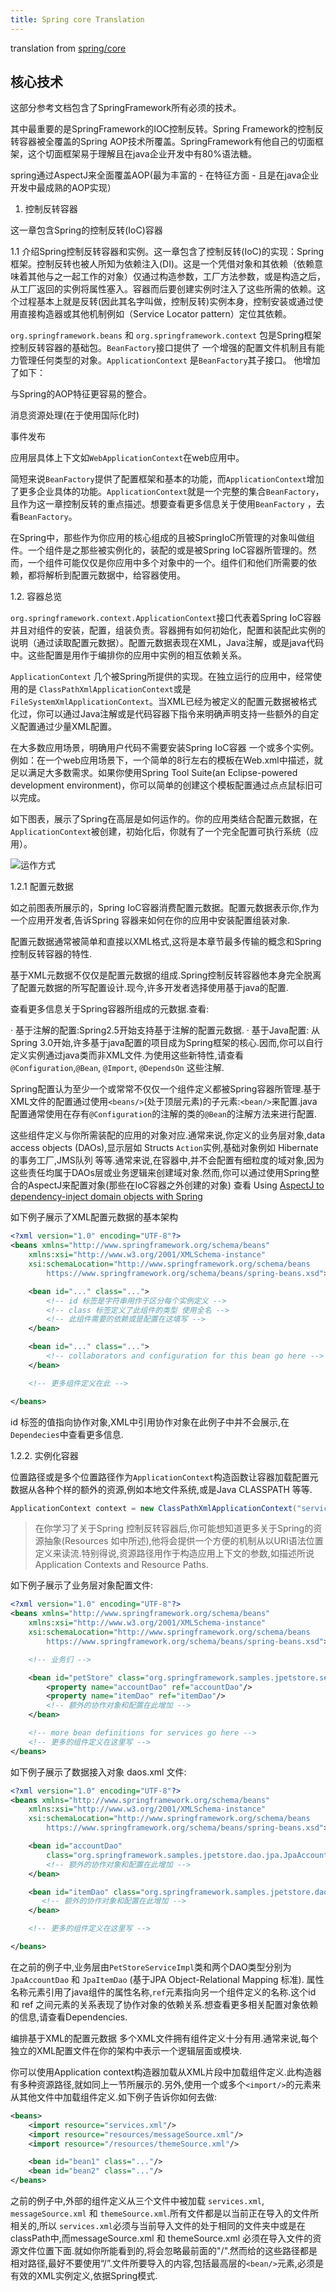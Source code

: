 ```yaml
---
title: Spring core Translation 
---
```

translation from [spring/core](https://docs.spring.io/spring/docs/5.1.8.RELEASE/spring-framework-reference/core.html#spring-core)

## 核心技术

这部分参考文档包含了SpringFramework所有必须的技术。

其中最重要的是SpringFramework的IOC控制反转。Spring Framework的控制反转容器被全覆盖的Spring AOP技术所覆盖。SpringFramework有他自己的切面框架，这个切面框架易于理解且在java企业开发中有80%语法糖。

spring通过AspectJ来全面覆盖AOP(最为丰富的 - 在特征方面 - 且是在java企业开发中最成熟的AOP实现）

1. 控制反转容器

这一章包含Spring的控制反转(IoC)容器

1.1  介绍Spring控制反转容器和实例。这一章包含了控制反转(IoC)的实现：Spring框架。控制反转也被人所知为依赖注入(DI)。这是一个凭借对象和其依赖（依赖意味着其他与之一起工作的对象）仅通过构造参数，工厂方法参数，或是构造之后，从工厂返回的实例将属性塞入。容器而后要创建实例时注入了这些所需的依赖。这个过程基本上就是反转(因此其名字叫做，控制反转)实例本身，控制安装或通过使用直接构造器或其他机制例如（Service Locator pattern）定位其依赖。

`org.springframework.beans` 和 `org.springframework.context` 包是Spring框架控制反转容器的基础包。`BeanFactory`接口提供了 一个增强的配置文件机制且有能力管理任何类型的对象。`ApplicationContext` 是`BeanFactory`其子接口。 他增加了如下：

与Spring的AOP特征更容易的整合。

消息资源处理(在于使用国际化时)

事件发布

应用层具体上下文如`WebApplicationContext`在web应用中。

简短来说`BeanFactory`提供了配置框架和基本的功能，而`ApplicationContext`增加了更多企业具体的功能。`ApplicationContext`就是一个完整的集合`BeanFactory`，且作为这一章控制反转的重点描述。想要查看更多信息关于使用`BeanFactory` ，去看`BeanFactory`。

在Spring中，那些作为你应用的核心组成的且被SpringIoC所管理的对象叫做组件。一个组件是之那些被实例化的，装配的或是被Spring IoC容器所管理的。然而，一个组件可能仅仅是你应用中多个对象中的一个。组件们和他们所需要的依赖，都将解析到配置元数据中，给容器使用。


1.2. 容器总览

`org.springframework.context.ApplicationContext`接口代表着Spring IoC容器并且对组件的安装，配置，组装负责。容器拥有如何初始化，配置和装配此实例的说明（通过读取配置元数据）。配置元数据表现在XML，Java注解，或是java代码中。这些配置是用作于编排你的应用中实例的相互依赖关系。

`ApplicationContext` 几个被Spring所提供的实现。在独立运行的应用中，经常使用的是
`ClassPathXmlApplicationContext`或是 `FileSystemXmlApplicationContext`。当XML已经为被定义的配置元数据被格式化过，你可以通过Java注解或是代码容器下指令来明确声明支持一些额外的自定义配置通过少量XML配置。

在大多数应用场景，明确用户代码不需要安装Spring IoC容器 一个或多个实例。例如：在一个web应用场景下，一个简单的8行左右的模板在Web.xml中描述，就足以满足大多数需求。如果你使用Spring Tool Suite(an Eclipse-powered development environment)，你可以简单的创建这个模板配置通过点点鼠标旧可以完成。

如下图表，展示了Spring在高层是如何运作的。你的应用类结合配置元数据，在`ApplicationContext`被创建，初始化后，你就有了一个完全配置可执行系统（应用）。

![运作方式](https://docs.spring.io/spring/docs/5.1.8.RELEASE/spring-framework-reference/images/container-magic.png)

1.2.1 配置元数据

如之前图表所展示的，Spring IoC容器消费配置元数据。配置元数据表示你,作为一个应用开发者,告诉Spring 容器来如何在你的应用中安装配置组装对象.

配置元数据通常被简单和直接以XML格式,这将是本章节最多传输的概念和Spring控制反转容器的特性.

基于XML元数据不仅仅是配置元数据的组成.Spring控制反转容器他本身完全脱离了配置元数据的所写配置设计.现今,许多开发者选择使用基于java的配置.

查看更多信息关于Spring容器所组成的元数据.查看:

· 基于注解的配置:Spring2.5开始支持基于注解的配置元数据.
· 基于Java配置: 从Spring 3.0开始,许多基于java配置的项目成为Spring框架的核心.因而,你可以自行定义实例通过java类而非XML文件.为使用这些新特性,请查看 `@Configuration`,`@Bean`, `@Import`, `@DependsOn` 这些注解.

Spring配置认为至少一个或常常不仅仅一个组件定义都被Spring容器所管理.基于XML文件的配置通过使用`<beans/>`(处于顶层元素)的子元素:`<bean/>`来配置.java配置通常使用在存有`@Configuration`的注解的类的`@Bean`的注解方法来进行配置.

这些组件定义与你所需装配的应用的对象对应.通常来说,你定义的业务层对象,data access objects (DAOs),显示层如 Structs `Action`实例,基础对象例如 Hibernate的事务工厂,JMS队列 等等.通常来说,在容器中,并不会配置有细粒度的域对象,因为这些责任均属于DAOs层或业务逻辑来创建域对象.然而,你可以通过使用Spring整合的AspectJ来配置对象(那些在IoC容器之外创建的对象) 查看 Using [AspectJ to dependency-inject domain objects with Spring](https://docs.spring.io/spring/docs/5.1.8.RELEASE/spring-framework-reference/core.html#aop-atconfigurable)


如下例子展示了XML配置元数据的基本架构

```xml
<?xml version="1.0" encoding="UTF-8"?>
<beans xmlns="http://www.springframework.org/schema/beans"
    xmlns:xsi="http://www.w3.org/2001/XMLSchema-instance"
    xsi:schemaLocation="http://www.springframework.org/schema/beans
        https://www.springframework.org/schema/beans/spring-beans.xsd">

    <bean id="..." class="...">   
        <!-- id 标签是字符串用作于区分每个实例定义 -->
        <!-- class 标签定义了此组件的类型 使用全名 -->
        <!-- 此组件需要的依赖或是配置在这填写 -->
    </bean>

    <bean id="..." class="...">
        <!-- collaborators and configuration for this bean go here -->
    </bean>

    <!-- 更多组件定义在此 -->

</beans>
```
id 标签的值指向协作对象,XML中引用协作对象在此例子中并不会展示,在`Dependecies`中查看更多信息.

1.2.2. 实例化容器

位置路径或是多个位置路径作为`ApplicationContext`构造函数让容器加载配置元数据从各种个样的额外的资源,例如本地文件系统,或是Java CLASSPATH 等等.
```java
ApplicationContext context = new ClassPathXmlApplicationContext("services.xml", "daos.xml");
```

> 在你学习了关于Spring 控制反转容器后,你可能想知道更多关于Spring的资源抽象(Resources 如中所述),他将会提供一个方便的机制从以URI语法位置定义来读流.特别得说,资源路径用作于构造应用上下文的参数,如描述所说Application Contexts and Resource Paths.

如下例子展示了业务层对象配置文件:

```xml
<?xml version="1.0" encoding="UTF-8"?>
<beans xmlns="http://www.springframework.org/schema/beans"
    xmlns:xsi="http://www.w3.org/2001/XMLSchema-instance"
    xsi:schemaLocation="http://www.springframework.org/schema/beans
        https://www.springframework.org/schema/beans/spring-beans.xsd">

    <!-- 业务们 -->

    <bean id="petStore" class="org.springframework.samples.jpetstore.services.PetStoreServiceImpl">
        <property name="accountDao" ref="accountDao"/>
        <property name="itemDao" ref="itemDao"/>
        <!-- 额外的协作对象和配置在此增加 -->
    </bean>

    <!-- more bean definitions for services go here -->
    <!-- 更多的组件定义在这里写 -->
</beans>
```

如下例子展示了数据接入对象 daos.xml 文件:

```xml
<?xml version="1.0" encoding="UTF-8"?>
<beans xmlns="http://www.springframework.org/schema/beans"
    xmlns:xsi="http://www.w3.org/2001/XMLSchema-instance"
    xsi:schemaLocation="http://www.springframework.org/schema/beans
        https://www.springframework.org/schema/beans/spring-beans.xsd">

    <bean id="accountDao"
        class="org.springframework.samples.jpetstore.dao.jpa.JpaAccountDao">
        <!-- 额外的协作对象和配置在此增加 -->
    </bean>

    <bean id="itemDao" class="org.springframework.samples.jpetstore.dao.jpa.JpaItemDao">
       <!-- 额外的协作对象和配置在此增加 -->
    </bean>

    <!-- 更多的组件定义在这里写 -->

</beans>
```

在之前的例子中,业务层由`PetStoreServiceImpl`类和两个DAO类型分别为`JpaAccountDao` 和 `JpaItemDao` (基于JPA Object-Relational Mapping 标准). 属性名称元素引用了java组件的属性名称,`ref`元素指向另一个组件定义的名称.这个id 和 ref 之间元素的关系表现了协作对象的依赖关系.想查看更多相关配置对象依赖的信息,请查看Dependencies.

编排基于XML的配置元数据
多个XML文件拥有组件定义十分有用.通常来说,每个独立的XML配置文件在你的架构中表示一个逻辑层面或模块.

你可以使用Application context构造器加载从XML片段中加载组件定义.此构造器有多种资源路径,就如同上一节所展示的.另外,使用一个或多个`<import/>`的元素来从其他文件中加载组件定义.如下例子告诉你如何去做:

```xml
<beans>
    <import resource="services.xml"/>
    <import resource="resources/messageSource.xml"/>
    <import resource="/resources/themeSource.xml"/>

    <bean id="bean1" class="..."/>
    <bean id="bean2" class="..."/>
</beans>
```

之前的例子中,外部的组件定义从三个文件中被加载 `services.xml`, `messageSource.xml` 和 `themeSource.xml`.所有文件都是以当前正在导入的文件所相关的,所以 `services.xml`必须与当前导入文件的处于相同的文件夹中或是在classPath中,而messageSource.xml 和 themeSource.xml 必须在导入文件的资源文件位置下面.就如你所能看到的,将会忽略最前面的"/".然而给的这些路径都是相对路径,最好不要使用“/”.文件所要导入的内容,包括最高层的`<bean/>`元素,必须是有效的XML实例定义,依据Spring模式.



